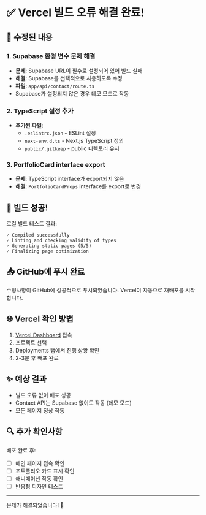 # ✅ Vercel 빌드 오류 해결 완료!

## 🔧 수정된 내용

### 1. **Supabase 환경 변수 문제 해결**
- **문제**: Supabase URL이 필수로 설정되어 있어 빌드 실패
- **해결**: Supabase를 선택적으로 사용하도록 수정
- **파일**: `app/api/contact/route.ts`
- Supabase가 설정되지 않은 경우 데모 모드로 작동

### 2. **TypeScript 설정 추가**
- **추가된 파일**:
  - `.eslintrc.json` - ESLint 설정
  - `next-env.d.ts` - Next.js TypeScript 정의
  - `public/.gitkeep` - public 디렉토리 유지

### 3. **PortfolioCard interface export**
- **문제**: TypeScript interface가 export되지 않음
- **해결**: `PortfolioCardProps` interface를 export로 변경

## 🚀 빌드 성공!

로컬 빌드 테스트 결과:
```
✓ Compiled successfully
✓ Linting and checking validity of types
✓ Generating static pages (5/5)
✓ Finalizing page optimization
```

## 📤 GitHub에 푸시 완료

수정사항이 GitHub에 성공적으로 푸시되었습니다.
Vercel이 자동으로 재배포를 시작합니다.

## 🌐 Vercel 확인 방법

1. [Vercel Dashboard](https://vercel.com/dashboard) 접속
2. 프로젝트 선택
3. Deployments 탭에서 진행 상황 확인
4. 2-3분 후 배포 완료

## ✨ 예상 결과

- 빌드 오류 없이 배포 성공
- Contact API는 Supabase 없이도 작동 (데모 모드)
- 모든 페이지 정상 작동

## 🔍 추가 확인사항

배포 완료 후:
- [ ] 메인 페이지 접속 확인
- [ ] 포트폴리오 카드 표시 확인
- [ ] 애니메이션 작동 확인
- [ ] 반응형 디자인 테스트

---

문제가 해결되었습니다! 🎉